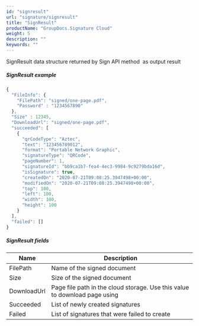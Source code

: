 ```yaml
---
id: "signresult"
url: "signature/signresult"
title: "SignResult"
productName: "GroupDocs.Signature Cloud"
weight: 5
description: ""
keywords: ""
---
```


SignResult data structure returned by Sign API method  as output result

##### SignResult example #####

```javascript
{
  "FileInfo": {
    "FilePath": "signed/one-page.pdf",
    "Password" : "1234567890"
  },
  "Size" : 12345,
  "DownloadUrl": "signed/one-page.pdf",
  "succeeded": [
    {
      "qrCodeType": "Aztec",
      "text": "123456789012",
      "format": "Portable Network Graphic",
      "signatureType": "QRCode",
      "pageNumber": 1,
      "signatureId": "bb9ca1b7-fea4-4ec3-9984-9c9279bda16d",
      "isSignature": true,
      "createdOn": "2020-07-21T09:08:25.3947498+00:00",
      "modifiedOn": "2020-07-21T09:08:25.3947498+00:00",
      "top": 100,
      "left": 100,
      "width": 100,
      "height": 100
    }
  ],
  "failed": []
}
```

##### SignResult fields #####

|Name|Description
|---|---
|FilePath|Name of the signed document
|Size|Size of the signed document
|DownloadUrl|Page file path in the cloud storage. Use this value to download page using
|Succeeded|List of newly created signatures
|Failed|List of signatures that were failed to create
